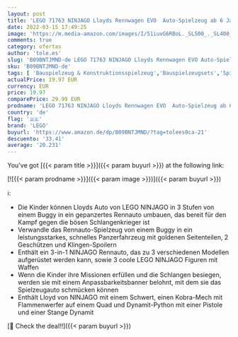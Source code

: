 ```yaml
---
layout: post
title: 'LEGO 71763 NINJAGO Lloyds Rennwagen EVO  Auto-Spielzeug ab 6 Jahren mit Rennauto und Schlangen-Figuren'
date: 2022-03-15 17:49:25
image: 'https://m.media-amazon.com/images/I/51iuvG6RBoL._SL500_._SL400_.jpg'
comments: true
category: ofertas
author: 'tole.es'
slug: 'B09BNTJMND-de LEGO 71763 NINJAGO Lloyds Rennwagen EVO Auto-Spielzeug ab...'
sku: 'B09BNTJMND-de'
tags: [ 'Bauspielzeug & Konstruktionsspielzeug','Bauspielzeugsets','Spielzeug','lego', ]
actualPrice: 19.97 EUR
currency: EUR
price: 19.97
comparePrice: 29.99 EUR
prodname: 'LEGO 71763 NINJAGO Lloyds Rennwagen EVO  Auto-Spielzeug ab 6 Jahren mit Rennauto und Schlangen-Figuren'
country: 'de'
flag: '🇩🇪'
brand: 'LEGO'
buyurl: 'https://www.amazon.de/dp/B09BNTJMND/?tag=tolees0ca-21'
descuento: '33.41'
average: '20.231'
---
```


You've got [{{< param title >}}]({{< param buyurl >}}) at the following link:

[![{{< param prodname >}}]({{< param image >}})]({{< param buyurl >}})

ℹ️:

- Die Kinder können Lloyds Auto von LEGO NINJAGO in 3 Stufen von einem Buggy in ein gepanzertes Rennauto umbauen, das bereit für den Kampf gegen die bösen Schlangenkrieger ist
- Verwandle das Rennauto-Spielzeug von einem Buggy in ein leistungsstarkes, schnelles Panzerfahrzeug mit goldenen Seitenteilen, 2 Geschützen und Klingen-Spoilern
- Enthält ein 3-in-1 NINJAGO Rennauto, das zu 3 verschiedenen Modellen aufgerüstet werden kann, sowie 3 coole LEGO NINJAGO Figuren mit Waffen
- Wenn die Kinder ihre Missionen erfüllen und die Schlangen besiegen, werden sie mit einem Anpassbarkeitsbanner belohnt, mit dem sie das Spielzeugauto schmücken können
- Enthält Lloyd von NINJAGO mit einem Schwert, einen Kobra-Mech mit Flammenwerfer auf einem Quad und Dynamit-Python mit einer Pistole und einer Stange Dynamit

[🛒 Check the deal!!]({{< param buyurl >}})
